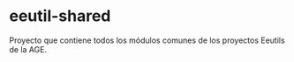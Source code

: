 # eeutil-shared

Proyecto que contiene todos los módulos comunes de los proyectos Eeutils de la AGE.